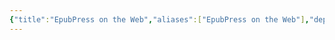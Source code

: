 ```yaml
---
{"title":"EpubPress on the Web","aliases":["EpubPress on the Web"],"deployment_link":"https://epubpress.utsob.me/","source_link":"https://github.com/uroybd/epubpress-web","tags":["tool","epub","book","ebook"],"description":"A webapp to create EPUB from webpages using EpubPress API","dg-publish":true,"dg-note-icon":"chest","created":"2024-11-03T19:04:47+06:00","updated":"2025-10-27T20:36:31+06:00","cover":"https://hermitage.utsob.me/img/cover.jpg","dg-path":"Forge/EpubPress on the Web.md","permalink":"/forge/epub-press-on-the-web/","dgPassFrontmatter":true,"noteIcon":"chest"}
---
```


